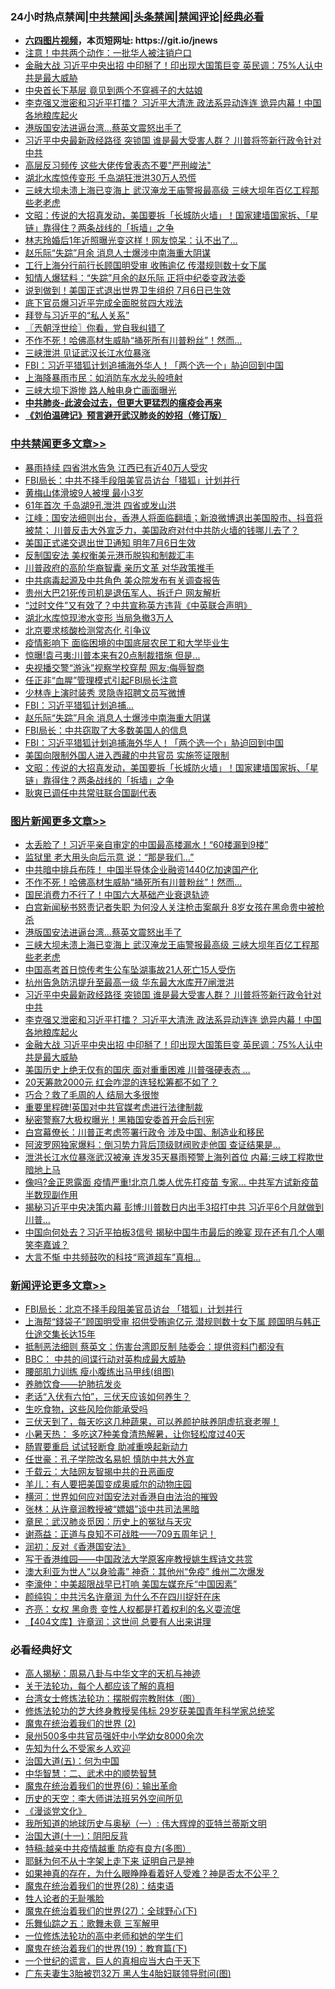 <div id="tt">
<h3>24小时热点禁闻|<a href="#%E4%B8%AD%E5%85%B1%E7%A6%81%E9%97%BB%E6%9B%B4%E5%A4%9A%E6%96%87%E7%AB%A0">中共禁闻</a>|<a href="#%E5%9B%BE%E7%89%87%E6%96%B0%E9%97%BB%E6%9B%B4%E5%A4%9A%E6%96%87%E7%AB%A0">头条禁闻</a>|<a href="#%E6%96%B0%E9%97%BB%E8%AF%84%E8%AE%BA%E6%9B%B4%E5%A4%9A%E6%96%87%E7%AB%A0">禁闻评论|<a href="#%E5%BF%85%E7%9C%8B%E7%BB%8F%E5%85%B8%E5%A5%BD%E6%96%87">经典必看</a></h3>
<ul>
<li><b><a href="http://d1.bdrive.tk/64.mp4" target="_blank">六四图片视频</a>，本页短网址: https://git.io/jnews</b></li>
<li><a href="https://github.com/fqnews/bnews/blob/master/cbnews/20200707/1357081.md">注意！中共两个动作：一批华人被注销户口</a></li>
<li><a href="https://github.com/fqnews/bnews/blob/master/topimagenews/20200707/1357068.md">金融大战 习近平中央出招 中印掰了！印出现大国策巨变 英民调：75%人认中共是最大威胁</a></li>
<li><a href="https://github.com/fqnews/bnews/blob/master/lifebaike/20200707/1357064.md">中央首长下基层 竟见到两个不穿裤子的大姑娘</a></li>
<li><a href="https://github.com/fqnews/bnews/blob/master/topimagenews/20200707/1357082.md">李克强又泄密和习近平打擂？ 习近平大清洗 政法系异动连连 诡异内幕！中国各地粮库起火</a></li>
<li><a href="https://github.com/fqnews/bnews/blob/master/topimagenews/20200707/1357259.md">港版国安法进逼台湾...蔡英文震怒出手了</a></li>
<li><a href="https://github.com/fqnews/bnews/blob/master/topimagenews/20200707/1357162.md">习近平中央最新政经路径 突锁国 谁是最大受害人群？ 川普将签新行政令针对中共</a></li>
<li><a href="https://github.com/fqnews/bnews/blob/master/cnnews/20200707/1357125.md">高层反习频传 这些大佬传曾表态不要"严刑峻法"</a></li>
<li><a href="https://github.com/fqnews/bnews/blob/master/cbnews/20200708/1357317.md">湖北水库惊传变形 千岛湖狂泄洪30万人恐慌</a></li>
<li><a href="https://github.com/fqnews/bnews/blob/master/topimagenews/20200707/1357254.md">三峡大坝未溃上海已变海上 武汉淹龙王庙警报最高级 三峡大坝年百亿工程那些老老虎</a></li>
<li><a href="https://github.com/fqnews/bnews/blob/master/cbnews/20200708/1357359.md">文昭：传说的大招真发动，美国要拆「长城防火墙」！国家建墙国家拆、「星链」靠得住？两条战线的「拆墙」之争</a></li>
<li><a href="https://github.com/fqnews/bnews/blob/master/yule/20200708/1357312.md">林志玲婚后1年近照曝光变这样！网友惊呆：认不出了…</a></li>
<li><a href="https://github.com/fqnews/bnews/blob/master/cbnews/20200708/1357407.md">赵乐际“失踪”月余 消息人士爆涉中南海重大阴谋</a></li>
<li><a href="https://github.com/fqnews/bnews/blob/master/cnnews/20200708/1357329.md">工行上海分行前行长顾国明受审 收贿逾亿 传潜规则数十女下属</a></li>
<li><a href="https://github.com/fqnews/bnews/blob/master/comments/20200707/1357240.md">知情人爆猛料：“失踪”月余的赵乐际 正将中纪委变政法委</a></li>
<li><a href="https://github.com/fqnews/bnews/blob/master/comments/20200708/1357302.md">说到做到！美国正式退出世界卫生组织 7月6日已生效</a></li>
<li><a href="https://github.com/fqnews/bnews/blob/master/cbnews/20200707/1357070.md">底下官员爆习近平完成全面脱贫四大戏法</a></li>
<li><a href="https://github.com/fqnews/bnews/blob/master/cbnews/20200707/1357055.md">拜登与习近平的“私人关系”</a></li>
<li><a href="https://github.com/fqnews/bnews/blob/master/ssgc/20200708/1357327.md">〖兲朝浮世绘〗你看，党自我纠错了</a></li>
<li><a href="https://github.com/fqnews/bnews/blob/master/topimagenews/20200708/1357429.md">不作不死！哈佛高材生威胁“捅死所有川普粉丝”！然而…</a></li>
<li><a href="https://github.com/fqnews/bnews/blob/master/cbnews/20200708/1357334.md">三峡泄洪 见证武汉长江水位暴涨</a></li>
<li><a href="https://github.com/fqnews/bnews/blob/master/cbnews/20200708/1357397.md">FBI：习近平猎狐计划追捕海外华人！「两个选一个」胁迫回到中国</a></li>
<li><a href="https://github.com/fqnews/bnews/blob/master/cbnews/20200707/1357052.md">上海降暴雨市民：如消防车水龙头般喷射</a></li>
<li><a href="https://github.com/fqnews/bnews/blob/master/cbnews/20200707/1357069.md">三峡大坝下游惨 路人触电身亡画面曝光</a></li>
<li><b><a href="https://github.com/fqnews/bnews/blob/master/comments/20200211/1275071.md" target="_blank">中共肺炎-此波会过去，但更大更猛烈的瘟疫会再来</a></b></li>
<li><b><a href="https://github.com/fqnews/bnews/blob/master/comments/20200207/1272816.md" target="_blank">《刘伯温碑记》预言避开武汉肺炎的妙招（修订版）</a></b></li>
</ul>
</div>

<div class="catlist">
<h3><a href="https://github.com/fqnews/bnews/blob/master/cbnews/" target="_blank">中共禁闻</a><span><a href="https://github.com/fqnews/bnews/blob/master/cbnews/" target="_blank" rel="nofollow">更多文章>></a></span></h3>
<ul>
<li><a href="https://github.com/fqnews/bnews/blob/master/cbnews/20200708/1357557.md" target="_blank">暴雨持续 四省洪水告急 江西已有近40万人受灾</a></li>
<li><a href="https://github.com/fqnews/bnews/blob/master/cbnews/20200708/1357550.md" target="_blank">FBI局长：中共不择手段阻美官员访台「猎狐」计划并行</a></li>
<li><a href="https://github.com/fqnews/bnews/blob/master/cbnews/20200708/1357549.md" target="_blank">黄梅山体滑坡9人被埋 最小3岁</a></li>
<li><a href="https://github.com/fqnews/bnews/blob/master/cbnews/20200708/1357548.md" target="_blank">61年首次 千岛湖9孔泄洪 四省或发山洪</a></li>
<li><a href="https://github.com/fqnews/bnews/blob/master/cbnews/20200708/1357510.md" target="_blank">江峰：国安法细则出台，香港人将面临翻墙；新浪微博退出美国股市、抖音将被禁； 川普反击大外宣乏力，美国政府对付中共防火墙的钱哪儿去了？</a></li>
<li><a href="https://github.com/fqnews/bnews/blob/master/cbnews/20200708/1357492.md" target="_blank">美国正式递交退出世卫通知 明年7月6日生效</a></li>
<li><a href="https://github.com/fqnews/bnews/blob/master/cbnews/20200708/1357489.md" target="_blank">反制国安法 美权衡美元港币脱钩和制裁汇丰</a></li>
<li><a href="https://github.com/fqnews/bnews/blob/master/cbnews/20200708/1357488.md" target="_blank">川普政府的高阶华裔智囊 亲历文革 对华政策推手</a></li>
<li><a href="https://github.com/fqnews/bnews/blob/master/cbnews/20200708/1357486.md" target="_blank">中共病毒起源及中共角色 美众院发布有关调查报告</a></li>
<li><a href="https://github.com/fqnews/bnews/blob/master/cbnews/20200708/1357485.md" target="_blank">贵州大巴21死传司机是退伍军人、拆迁户 网友解析</a></li>
<li><a href="https://github.com/fqnews/bnews/blob/master/cbnews/20200708/1357483.md" target="_blank">“过时文件”又有效了？中共宣称英方违背《中英联合声明》</a></li>
<li><a href="https://github.com/fqnews/bnews/blob/master/cbnews/20200708/1357479.md" target="_blank">湖北水库惊现渗水变形 当局急撤3万人</a></li>
<li><a href="https://github.com/fqnews/bnews/blob/master/cbnews/20200708/1357478.md" target="_blank">北京要求核酸检测常态化 引争议</a></li>
<li><a href="https://github.com/fqnews/bnews/blob/master/cbnews/20200708/1357475.md" target="_blank">疫情影响下 面临困境的中国底层农民工和大学毕业生</a></li>
<li><a href="https://github.com/fqnews/bnews/blob/master/cbnews/20200708/1357472.md" target="_blank">惊曝!袁弓夷:川普本来有20点制裁措施 但是&#8230;</a></li>
<li><a href="https://github.com/fqnews/bnews/blob/master/cbnews/20200708/1357471.md" target="_blank">央视播交警“游泳”视察学校穿帮 网友:侮辱智商</a></li>
<li><a href="https://github.com/fqnews/bnews/blob/master/cbnews/20200708/1357441.md" target="_blank">任正非“血腥”管理模式引起FBI局长注意</a></li>
<li><a href="https://github.com/fqnews/bnews/blob/master/cbnews/20200708/1357440.md" target="_blank">少林寺上演时装秀 灵隐寺招聘文员写微博</a></li>
<li><a href="https://github.com/fqnews/bnews/blob/master/cbnews/20200708/1357424.md" target="_blank">FBI：习近平猎狐计划追捕…</a></li>
<li><a href="https://github.com/fqnews/bnews/blob/master/cbnews/20200708/1357407.md" target="_blank">赵乐际“失踪”月余 消息人士爆涉中南海重大阴谋</a></li>
<li><a href="https://github.com/fqnews/bnews/blob/master/cbnews/20200708/1357402.md" target="_blank">FBI局长：中共窃取了大多数美国人的信息</a></li>
<li><a href="https://github.com/fqnews/bnews/blob/master/cbnews/20200708/1357397.md" target="_blank">FBI：习近平猎狐计划追捕海外华人！「两个选一个」胁迫回到中国</a></li>
<li><a href="https://github.com/fqnews/bnews/blob/master/cbnews/20200708/1357373.md" target="_blank">美国向限制外国人进入西藏的中共官员 实施签证限制</a></li>
<li><a href="https://github.com/fqnews/bnews/blob/master/cbnews/20200708/1357359.md" target="_blank">文昭：传说的大招真发动，美国要拆「长城防火墙」！国家建墙国家拆、「星链」靠得住？两条战线的「拆墙」之争</a></li>
<li><a href="https://github.com/fqnews/bnews/blob/master/cbnews/20200708/1357343.md" target="_blank">耿爽已调任中共常驻联合国副代表</a></li>

</ul>
</div>
<div class="catlist">
<h3><a href="https://github.com/fqnews/bnews/blob/master/topimagenews/" target="_blank">图片新闻</a><span><a href="https://github.com/fqnews/bnews/blob/master/topimagenews/" target="_blank" rel="nofollow">更多文章>></a></span></h3>
<ul>
<li><a href="https://github.com/fqnews/bnews/blob/master/topimagenews/20200708/1357554.md" target="_blank">太丢脸了！习近平亲自审定的中国最高楼漏水！“60楼漏到9楼”</a></li>
<li><a href="https://github.com/fqnews/bnews/blob/master/topimagenews/20200708/1357528.md" target="_blank">监狱里 老大用头向后示意 说：“那是我们&#8230;”</a></li>
<li><a href="https://github.com/fqnews/bnews/blob/master/topimagenews/20200708/1357527.md" target="_blank">中共暗中排兵布阵！ 中国半导体企业融资1440亿加速国产化</a></li>
<li><a href="https://github.com/fqnews/bnews/blob/master/topimagenews/20200708/1357429.md" target="_blank">不作不死！哈佛高材生威胁“捅死所有川普粉丝”！然而…</a></li>
<li><a href="https://github.com/fqnews/bnews/blob/master/topimagenews/20200708/1357406.md" target="_blank">国民消费力不行了！中国六大基础产业衰退轨迹</a></li>
<li><a href="https://github.com/fqnews/bnews/blob/master/topimagenews/20200708/1357366.md" target="_blank">白宫新闻秘书怒责记者失职 为何没人关注枪击案飙升 8岁女孩在黑命贵中被枪杀</a></li>
<li><a href="https://github.com/fqnews/bnews/blob/master/topimagenews/20200707/1357259.md" target="_blank">港版国安法进逼台湾&#8230;蔡英文震怒出手了</a></li>
<li><a href="https://github.com/fqnews/bnews/blob/master/topimagenews/20200707/1357254.md" target="_blank">三峡大坝未溃上海已变海上 武汉淹龙王庙警报最高级 三峡大坝年百亿工程那些老老虎</a></li>
<li><a href="https://github.com/fqnews/bnews/blob/master/topimagenews/20200707/1357206.md" target="_blank">中国高考首日惊传考生公车坠湖事故21人死亡15人受伤</a></li>
<li><a href="https://github.com/fqnews/bnews/blob/master/topimagenews/20200707/1357180.md" target="_blank">杭州告急防汛提升至最高一级 华东最大水库开7闸泄洪</a></li>
<li><a href="https://github.com/fqnews/bnews/blob/master/topimagenews/20200707/1357162.md" target="_blank">习近平中央最新政经路径 突锁国 谁是最大受害人群？ 川普将签新行政令针对中共</a></li>
<li><a href="https://github.com/fqnews/bnews/blob/master/topimagenews/20200707/1357082.md" target="_blank">李克强又泄密和习近平打擂？ 习近平大清洗 政法系异动连连 诡异内幕！中国各地粮库起火</a></li>
<li><a href="https://github.com/fqnews/bnews/blob/master/topimagenews/20200707/1357068.md" target="_blank">金融大战 习近平中央出招 中印掰了！印出现大国策巨变 英民调：75%人认中共是最大威胁</a></li>
<li><a href="https://github.com/fqnews/bnews/blob/master/topimagenews/20200707/1357047.md" target="_blank">美国历史上绝无仅有的国庆 面对重重困难 川普强硬表态 …</a></li>
<li><a href="https://github.com/fqnews/bnews/blob/master/topimagenews/20200707/1357033.md" target="_blank">20天筹款2000元 红会咋混的连轻松筹都不如了？</a></li>
<li><a href="https://github.com/fqnews/bnews/blob/master/topimagenews/20200707/1357017.md" target="_blank">巧合？救了毛周的人 结局大多很惨</a></li>
<li><a href="https://github.com/fqnews/bnews/blob/master/topimagenews/20200707/1356924.md" target="_blank">重要里程碑!英国对中共官媒考虑进行法律制裁</a></li>
<li><a href="https://github.com/fqnews/bnews/blob/master/topimagenews/20200707/1356856.md" target="_blank">秘密警察7大极权曝光！黑箱国安委首开会后刊宪</a></li>
<li><a href="https://github.com/fqnews/bnews/blob/master/topimagenews/20200707/1356751.md" target="_blank">白宫幕僚长：川普正考虑签署行政令 涉及中国、制造业和移民</a></li>
<li><a href="https://github.com/fqnews/bnews/blob/master/topimagenews/20200706/1356706.md" target="_blank">阿波罗网独家爆料：倒习势力背后顶级财阀败走他国 查证结果是&#8230;</a></li>
<li><a href="https://github.com/fqnews/bnews/blob/master/topimagenews/20200706/1356666.md" target="_blank">泄洪长江水位暴涨武汉被淹 连发35天暴雨预警上海列首位 内幕:三峡工程欺世暗地上马</a></li>
<li><a href="https://github.com/fqnews/bnews/blob/master/topimagenews/20200706/1356643.md" target="_blank">像吗?金正恩露面 疫情严重!北京几类人优先打疫苗 专家… 中共军方试新疫苗半数现副作用</a></li>
<li><a href="https://github.com/fqnews/bnews/blob/master/topimagenews/20200706/1356638.md" target="_blank">揭秘习近平中央决策内幕 彭博:川普数日内出手3招打中共 习近平6个月就做到川普&#8230;</a></li>
<li><a href="https://github.com/fqnews/bnews/blob/master/topimagenews/20200706/1356582.md" target="_blank">中国向何处去？习近平拍板3信号 揭秘中国牛市最后的晚宴 现在还有几个人嘲笑李嘉诚？</a></li>
<li><a href="https://github.com/fqnews/bnews/blob/master/topimagenews/20200706/1356510.md" target="_blank">大言不惭 中共频鼓吹的科技“弯道超车”真相…</a></li>

</ul>
</div>
<div class="catlist">
<h3><a href="https://github.com/fqnews/bnews/blob/master/comments/" target="_blank">新闻评论</a><span><a href="https://github.com/fqnews/bnews/blob/master/comments/" target="_blank" rel="nofollow">更多文章>></a></span></h3>
<ul>
<li><a href="https://github.com/fqnews/bnews/blob/master/comments/20200708/1357523.md" target="_blank">FBI局长：北京不择手段阻美官员访台 「猎狐」计划并行</a></li>
<li><a href="https://github.com/fqnews/bnews/blob/master/comments/20200708/1357519.md" target="_blank">上海帮“錢袋子”顾国明受审 招供受贿逾亿元 潜规则数十女下属 顾国明与韩正仕途交集长达15年</a></li>
<li><a href="https://github.com/fqnews/bnews/blob/master/comments/20200708/1357516.md" target="_blank">抵制恶法细则 蔡英文：伤害台湾即反制 陆委会：提供资料门都没有</a></li>
<li><a href="https://github.com/fqnews/bnews/blob/master/comments/20200708/1357515.md" target="_blank">BBC： 中共的间谍行动对英构成最大威胁</a></li>
<li><a href="https://github.com/fqnews/bnews/blob/master/comments/20200708/1357502.md" target="_blank">腰部肌力训练 瘦小腹练出马甲线(组图)</a></li>
<li><a href="https://github.com/fqnews/bnews/blob/master/comments/20200708/1357500.md" target="_blank">养肺饮食——护肺抗发炎</a></li>
<li><a href="https://github.com/fqnews/bnews/blob/master/comments/20200708/1357499.md" target="_blank">老话“入伏有六怕”，三伏天应该如何养生？</a></li>
<li><a href="https://github.com/fqnews/bnews/blob/master/comments/20200708/1357498.md" target="_blank">生吃食物，这些风险你能承受吗</a></li>
<li><a href="https://github.com/fqnews/bnews/blob/master/comments/20200708/1357497.md" target="_blank">三伏天到了，每天吃这几种蔬果，可以养颜护肤养阴虚抗衰老喔！</a></li>
<li><a href="https://github.com/fqnews/bnews/blob/master/comments/20200708/1357496.md" target="_blank">小暑天热：   多吃这7种美食清热解暑，让你轻松度过40天</a></li>
<li><a href="https://github.com/fqnews/bnews/blob/master/comments/20200708/1357495.md" target="_blank">肠胃要重启  试试轻断食 助减重唤起新动力</a></li>
<li><a href="https://github.com/fqnews/bnews/blob/master/comments/20200708/1357484.md" target="_blank">任世豪：孔子学院改名易帜 慎防中共大外宣</a></li>
<li><a href="https://github.com/fqnews/bnews/blob/master/comments/20200708/1357474.md" target="_blank">千载云：大陆网友智揭中共的丑恶画皮</a></li>
<li><a href="https://github.com/fqnews/bnews/blob/master/comments/20200708/1357463.md" target="_blank">羊儿：有人要把美国变成奥威尔的动物庄园</a></li>
<li><a href="https://github.com/fqnews/bnews/blob/master/comments/20200708/1357462.md" target="_blank">横河：世界如何应对国安法对香港自由法治的摧毁</a></li>
<li><a href="https://github.com/fqnews/bnews/blob/master/comments/20200708/1357461.md" target="_blank">张林：从许章润教授被“嫖娼”谈中共司法黑暗</a></li>
<li><a href="https://github.com/fqnews/bnews/blob/master/comments/20200708/1357460.md" target="_blank">章民：武汉肺炎觅因：历史上的冤狱与天灾</a></li>
<li><a href="https://github.com/fqnews/bnews/blob/master/comments/20200708/1357459.md" target="_blank">谢燕益：正道与良知不可战胜——709五周年记！</a></li>
<li><a href="https://github.com/fqnews/bnews/blob/master/comments/20200708/1357450.md" target="_blank">润初：反对《香港国安法》</a></li>
<li><a href="https://github.com/fqnews/bnews/blob/master/comments/20200708/1357449.md" target="_blank">写于香港维园——中国政法大学原客座教授姚生辉诗文共赏</a></li>
<li><a href="https://github.com/fqnews/bnews/blob/master/comments/20200708/1357448.md" target="_blank">澳大利亚为世人“以身验毒” 神奇：其他州“免疫” 维州二次爆发</a></li>
<li><a href="https://github.com/fqnews/bnews/blob/master/comments/20200708/1357447.md" target="_blank">李濠仲：中美超限战早已打响 美国左媒充斥“中国因素”</a></li>
<li><a href="https://github.com/fqnews/bnews/blob/master/comments/20200708/1357436.md" target="_blank">颜纯钩：中共污名许章润 为什么不在四川捉奸在床</a></li>
<li><a href="https://github.com/fqnews/bnews/blob/master/comments/20200708/1357413.md" target="_blank">齐亮：女权 黑命贵 变性人权都是打着权利的名义耍流氓</a></li>
<li><a href="https://github.com/fqnews/bnews/blob/master/comments/20200708/1357412.md" target="_blank">【404文库】许章润：这世间 总要有人出来讲理</a></li>

</ul>
</div>

<div class="catlist">
<h3>必看经典好文</h3>
<ul>
<li><a href="https://github.com/fqnews/bnews/blob/master/aomi/history/20170924/831575.md" target="_blank">高人揭秘：周易八卦与中华文字的天机与神迹</a></li>
<li><a href="https://github.com/fqnews/bnews/blob/master/topimagenews/20161125/619230.md" target="_blank">关于法轮功，每个人都应该了解的真相</a></li>
<li><a href="https://github.com/fqnews/bnews/blob/master/cbnews/20200610/1342772.md" target="_blank">台湾女士修炼法轮功：摆脱假宗教附体（图）</a></li>
<li><a href="https://github.com/fqnews/bnews/blob/master/comments/20190517/1129285.md" target="_blank">修炼法轮功的芝大终身教授吴伟标 29岁获美国青年科学家总统奖</a></li>
<li><a href="https://github.com/fqnews/bnews/blob/master/topimagenews/20180520/944940.md" target="_blank">魔鬼在统治着我们的世界 (2)</a></li>
<li><a href="https://github.com/fqnews/bnews/blob/master/comments/20200704/783272.md" target="_blank">泉州500多中共官员强奸中小学幼女8000余次</a></li>
<li><a href="https://github.com/fqnews/bnews/blob/master/comments/20200620/1346848.md" target="_blank">先知为什么不受家乡人欢迎</a></li>
<li><a href="https://github.com/fqnews/bnews/blob/master/cbnews/20180311/913065.md" target="_blank">治国大道(五)：何为中国</a></li>
<li><a href="https://github.com/fqnews/bnews/blob/master/comments/20200605/783249.md" target="_blank">中华智慧：二、武术中的顺势智慧</a></li>
<li><a href="https://github.com/fqnews/bnews/blob/master/topimagenews/20180524/947358.md" target="_blank">魔鬼在统治着我们的世界(6)：输出革命</a></li>
<li><a href="https://github.com/fqnews/bnews/blob/master/tculture/20121025/73064.md" target="_blank">历史的天空：李大师讲法班另外空间所见</a></li>
<li><a href="https://github.com/fqnews/bnews/blob/master/comments/20200521/783167.md" target="_blank">《漫谈党文化》</a></li>
<li><a href="https://github.com/fqnews/bnews/blob/master/tculture/xiulian/20170611/772817.md" target="_blank">我所知道的地球历史与奥秘（一）: 伟大辉煌的亚特兰蒂斯文明</a></li>
<li><a href="https://github.com/fqnews/bnews/blob/master/cbnews/20180317/915893.md" target="_blank">治国大道(十一)：阴阳反背</a></li>
<li><a href="https://github.com/fqnews/bnews/blob/master/ccpdope/20200425/1319297.md" target="_blank">特稿:越亲中共疫情越重 防疫有良方(多图）</a></li>
<li><a href="https://github.com/fqnews/bnews/blob/master/ccpdope/20190803/1168965.md" target="_blank">耶稣为何不从十字架上走下来 证明自己是神</a></li>
<li><a href="https://github.com/fqnews/bnews/blob/master/comments/20200623/1346844.md" target="_blank">如果神真的存在，为什么眼睁睁看着好人受难？神是否太不公平？</a></li>
<li><a href="https://github.com/fqnews/bnews/blob/master/comments/20181228/1054609.md" target="_blank">魔鬼在统治着我们的世界(28)：结束语</a></li>
<li><a href="https://github.com/fqnews/bnews/blob/master/comments/20200606/783250.md" target="_blank">牲人论者的无耻嘴脸</a></li>
<li><a href="https://github.com/fqnews/bnews/blob/master/comments/20181224/1052333.md" target="_blank">魔鬼在统治着我们的世界(27)：全球野心(下)</a></li>
<li><a href="https://github.com/fqnews/bnews/blob/master/tculture/20170715/791820.md" target="_blank">乐舞仙踪之五：歌舞未竟 三军解甲</a></li>
<li><a href="https://github.com/fqnews/bnews/blob/master/cbnews/20200702/1354550.md" target="_blank">一位修炼法轮功的高中老师和她的学生们</a></li>
<li><a href="https://github.com/fqnews/bnews/blob/master/comments/20180716/972458.md" target="_blank">魔鬼在统治着我们的世界(19)：教育篇(下)</a></li>
<li><a href="https://github.com/fqnews/bnews/blob/master/comments/20200621/1348067.md" target="_blank">一个世纪的谎言，巨人的真相应当大白于天下</a></li>
<li><a href="https://github.com/fqnews/bnews/blob/master/cbnews/20200611/1343037.md" target="_blank">广东夫妻生3胎被罚32万 黑人生4胎妇联领导慰问(图)</a></li>

</ul>
</div>